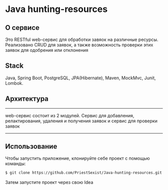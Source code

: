 # Java hunting-resources

## О сервисе
Это RESTful web-сервис для обработки завяок на различные ресурсы. Реализовано CRUD для заявок, а также возможность проверки этих заявок для одобрения или отклонения

## Stack
Java, Spring Boot, PostgreSQL, JPA(Hibernate), Maven, MockMvc, Junit, Lombok.

## Архитектура
_______________________________________________________________
web-сервис состоит из 2 модулей. Сервис для добавления, релактирования, удаления и получения заявок и сервис для проверки заявок
_______________________________________________________________

## Использование
Чтобы запустить приложение, клонируйте себе проект с помощью команды:

```sh
$ git clone https://github.com/PriestSexist/Java-hunting-resources.git
```

Затем запустите проект через свою Idea
